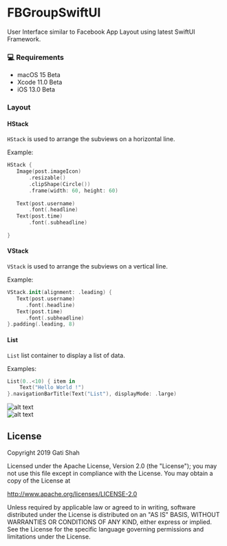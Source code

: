 # FBGroupSwiftUI
User Interface similar to Facebook App Layout using latest SwiftUI Framework.

### 💻 Requirements

- macOS 15 Beta
- Xcode 11.0 Beta
- iOS 13.0 Beta

### Layout 


<h4 id="HStack"> HStack </h4>

`HStack` is used to arrange the subviews on a horizontal line. 

Example:

```swift
HStack {
   Image(post.imageIcon)
       .resizable()
       .clipShape(Circle())
       .frame(width: 60, height: 60)
                
   Text(post.username)
       .font(.headline)
   Text(post.time)
       .font(.subheadline)
                
}
```

<h4 id="VStack"> VStack </h4>

`VStack` is used to arrange the subviews on a vertical line.

Example:

```swift
VStack.init(alignment: .leading) {
   Text(post.username)
      .font(.headline)
   Text(post.time)
      .font(.subheadline)
}.padding(.leading, 8)
```

<h4 id="List"> List </h4>

`List` list container to display a list of data.

Examples:

```swift
List(0..<10) { item in
    Text("Hello World !")
}.navigationBarTitle(Text("List"), displayMode: .large)
```

![alt text](https://github.com/igatsha/FBGroupSwiftUI/blob/master/Github_data/layout.gif)          
![alt text](https://github.com/igatsha/FBGroupSwiftUI/blob/master/Github_data/Screenshot.png)

## License
Copyright 2019 Gati Shah

Licensed under the Apache License, Version 2.0 (the "License"); you may not use this file except in compliance with the License. You may obtain a copy of the License at

http://www.apache.org/licenses/LICENSE-2.0

Unless required by applicable law or agreed to in writing, software distributed under the License is distributed on an "AS IS" BASIS, WITHOUT WARRANTIES OR CONDITIONS OF ANY KIND, either express or implied. See the License for the specific language governing permissions and limitations under the License.
